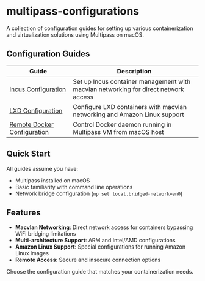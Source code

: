 # multipass-configurations

A collection of configuration guides for setting up various containerization and virtualization solutions using Multipass on macOS.

## Configuration Guides

| Guide | Description |
|-------|-------------|
| [Incus Configuration](incus-conf.md) | Set up Incus container management with macvlan networking for direct network access |
| [LXD Configuration](lxd-conf.md) | Configure LXD containers with macvlan networking and Amazon Linux support |
| [Remote Docker Configuration](remote-docker-conf.md) | Control Docker daemon running in Multipass VM from macOS host |

## Quick Start

All guides assume you have:
- Multipass installed on macOS
- Basic familiarity with command line operations
- Network bridge configuration (`mp set local.bridged-network=en0`)

## Features

- **Macvlan Networking**: Direct network access for containers bypassing WiFi bridging limitations
- **Multi-architecture Support**: ARM and Intel/AMD configurations
- **Amazon Linux Support**: Special configurations for running Amazon Linux images
- **Remote Access**: Secure and insecure connection options

Choose the configuration guide that matches your containerization needs.
